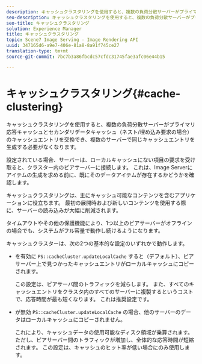 ```yaml
---
description: キャッシュクラスタリングを使用すると、複数の負荷分散サーバーがプライマリ応答キャッシュとセカンダリデータキャッシュ（ネスト/埋め込み要求の場合）のキャッシュエントリを交換でき、複数のサーバーで同じキャッシュエントリを生成する必要がなくなります。
seo-description: キャッシュクラスタリングを使用すると、複数の負荷分散サーバーがプライマリ応答キャッシュとセカンダリデータキャッシュ（ネスト/埋め込み要求の場合）のキャッシュエントリを交換でき、複数のサーバーで同じキャッシュエントリを生成する必要がなくなります。
seo-title: キャッシュクラスタリング
solution: Experience Manager
title: キャッシュクラスタリング
topic: Scene7 Image Serving - Image Rendering API
uuid: 347165d6-a9e7-406e-81a8-8a91f745ce27
translation-type: tm+mt
source-git-commit: 7bc7b3a86fbcdc57cfdc31745fae3afc06e44b15

---
```



# キャッシュクラスタリング{#cache-clustering}

キャッシュクラスタリングを使用すると、複数の負荷分散サーバーがプライマリ応答キャッシュとセカンダリデータキャッシュ（ネスト/埋め込み要求の場合）のキャッシュエントリを交換でき、複数のサーバーで同じキャッシュエントリを生成する必要がなくなります。

設定されている場合、サーバーは、ローカルキャッシュにない項目の要求を受け取ると、クラスター内のピアサーバーに接続します。 これは、Image Serverにアイテムの生成を求める前に、既にそのデータアイテムが存在するかどうかを確認します。

キャッシュクラスタリングは、主にキャッシュ可能なコンテンツを含むアプリケーションに役立ちます。 最初の展開時および新しいコンテンツを使用する際に、サーバーの読み込みが大幅に削減されます。

タイムアウトやその他の保護機能により、1つ以上のピアサーバーがオフラインの場合でも、システムがフル容量で動作し続けるようになります。

キャッシュクラスターは、次の2つの基本的な設定のいずれかで動作します。

* を有効に `PS::cacheCluster.updateLocalCache` すると（デフォルト）、ピアサーバー上で見つかったキャッシュエントリがローカルキャッシュにコピーされます。

   この設定は、ピアサーバ間のトラフィックを減らします。 また、すべてのキャッシュエントリをクラスタ内のすべてのサーバーに複製するというコストで、応答時間が最も短くなります。 これは推奨設定です。

* が無効 `PS::cacheCluster.updateLocalCache` の場合、他のサーバーのデータはローカルキャッシュにコピーされません。

   これにより、キャッシュデータの使用可能なディスク領域が乗算されます。 ただし、ピアサーバー間のトラフィックが増加し、全体的な応答時間が短縮されます。 この設定は、キャッシュのヒット率が低い場合にのみ使用します。

